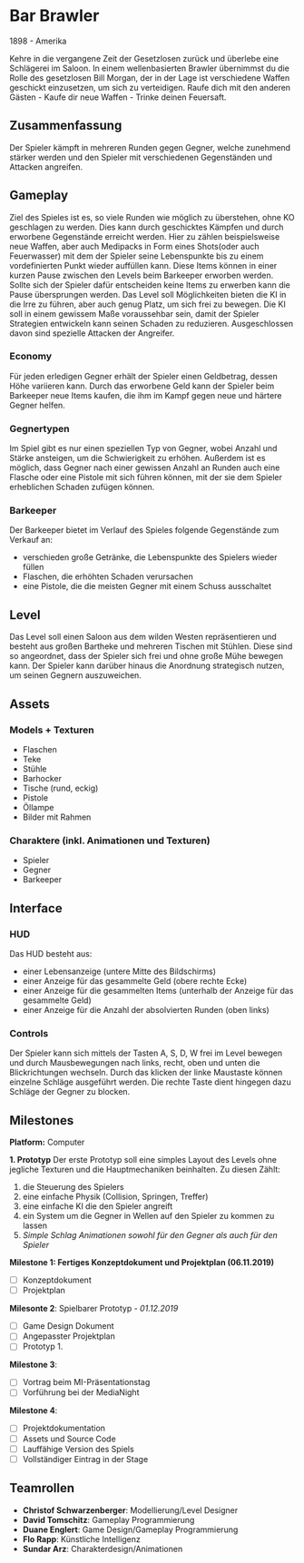 # Bar Brawler
1898 - Amerika

Kehre in die vergangene Zeit der Gesetzlosen zurück und überlebe eine Schlägerei im Saloon.
In einem wellenbasierten Brawler übernimmst du die Rolle des gesetzlosen Bill Morgan, der in der Lage ist verschiedene Waffen geschickt einzusetzen, um sich zu verteidigen.
Raufe dich mit den anderen Gästen - Kaufe dir neue Waffen - Trinke deinen Feuersaft.

## Zusammenfassung
Der Spieler kämpft in mehreren Runden gegen Gegner, welche zunehmend stärker werden und den Spieler mit verschiedenen Gegenständen und Attacken angreifen.

## Gameplay
Ziel des Spieles ist es, so viele Runden wie möglich zu überstehen, ohne KO geschlagen zu werden. Dies kann durch geschicktes Kämpfen und durch erworbene Gegenstände erreicht werden. Hier zu zählen beispielsweise neue Waffen, aber auch Medipacks in Form eines Shots(oder auch Feuerwasser) mit dem der Spieler seine Lebenspunkte bis zu einem vordefinierten Punkt wieder auffüllen kann. Diese Items können in einer kurzen Pause zwischen den Levels beim Barkeeper erworben werden. Sollte sich der Spieler dafür entscheiden keine Items zu erwerben kann die Pause übersprungen werden. Das Level soll Möglichkeiten bieten die KI in die Irre zu führen, aber auch genug Platz, um sich frei zu bewegen.  Die KI soll in einem gewissem Maße voraussehbar sein, damit der Spieler Strategien entwickeln kann seinen Schaden zu reduzieren. Ausgeschlossen davon sind spezielle Attacken der Angreifer.  

### Economy
Für jeden erledigen Gegner erhält der Spieler einen Geldbetrag, dessen Höhe variieren kann. Durch das erworbene Geld kann der Spieler beim Barkeeper neue Items kaufen, die ihm im Kampf gegen neue und härtere Gegner helfen.

### Gegnertypen
Im Spiel gibt es nur einen speziellen Typ von Gegner, wobei Anzahl und Stärke ansteigen, um die Schwierigkeit zu erhöhen. Außerdem ist es möglich, dass Gegner nach einer gewissen Anzahl an Runden auch eine Flasche oder eine Pistole mit sich führen können, mit der sie dem Spieler erheblichen Schaden zufügen können.

### Barkeeper
Der Barkeeper bietet im Verlauf des Spieles folgende Gegenstände zum Verkauf an:
- verschieden große Getränke, die Lebenspunkte des Spielers wieder füllen
- Flaschen, die erhöhten Schaden verursachen
- eine Pistole, die die meisten Gegner mit einem Schuss ausschaltet 

## Level
Das Level soll einen Saloon aus dem wilden Westen repräsentieren und besteht aus großen Bartheke und mehreren Tischen mit Stühlen. Diese sind so angeordnet, dass der Spieler sich frei und ohne große Mühe bewegen kann. Der Spieler kann darüber hinaus die Anordnung strategisch nutzen, um seinen Gegnern auszuweichen.

## Assets
### Models + Texturen
- Flaschen
- Teke
- Stühle
- Barhocker
- Tische (rund, eckig)
- Pistole
- Öllampe
- Bilder mit Rahmen

### Charaktere (inkl. Animationen und Texturen)
- Spieler
- Gegner
- Barkeeper

## Interface
### HUD
Das HUD besteht aus:
- einer Lebensanzeige (untere Mitte des Bildschirms)
- einer Anzeige für das gesammelte Geld (obere rechte Ecke)
- einer Anzeige für die gesammelten Items (unterhalb der Anzeige für das gesammelte Geld)
- einer Anzeige für die Anzahl der absolvierten Runden (oben links)

### Controls
Der Spieler kann sich mittels der Tasten A, S, D, W frei im Level bewegen und durch Mausbewegungen nach links, recht, oben und unten die Blickrichtungen wechseln. Durch das klicken der linke Maustaste können einzelne Schläge ausgeführt werden. Die rechte Taste dient hingegen dazu Schläge der Gegner zu blocken.

## Milestones
**Platform:** Computer

**1. Prototyp**
Der erste Prototyp soll eine simples Layout des Levels ohne jegliche Texturen und die Hauptmechaniken beinhalten. Zu diesen Zählt: 
1.	die Steuerung des Spielers
2. eine einfache Physik (Collision, Springen, Treffer)
3.	eine einfache KI die den Spieler angreift
4.	ein System um die Gegner in Wellen auf den Spieler zu kommen zu lassen
5. *Simple Schlag Animationen sowohl für den Gegner als auch für den Spieler*	

**Milestone 1: Fertiges Konzeptdokument und Projektplan (06.11.2019)**
- [ ] Konzeptdokument
- [ ] Projektplan

**Milesonte 2**: Spielbarer Prototyp - *01.12.2019*
- [ ] Game Design Dokument
- [ ] Angepasster Projektplan
- [ ] Prototyp 1.

**Milestone 3**: 
- [ ] Vortrag beim MI-Präsentationstag
- [ ] Vorführung bei der MediaNight

**Milestone 4**: 
- [ ] Projektdokumentation
- [ ] Assets und Source Code
- [ ] Lauffähige Version des Spiels
- [ ] Vollständiger Eintrag in der Stage  

## Teamrollen
- **Christof Schwarzenberger**: Modellierung/Level Designer
- **David Tomschitz**: Gameplay Programmierung
- **Duane Englert**: Game Design/Gameplay Programmierung
- **Flo Rapp**: Künstliche Intelligenz
- **Sundar Arz**: Charakterdesign/Animationen
